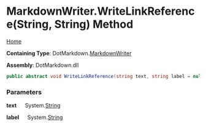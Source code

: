 # MarkdownWriter\.WriteLinkReference\(String, String\) Method

[Home](../../../README.md)

**Containing Type**: DotMarkdown\.[MarkdownWriter](../README.md)

**Assembly**: DotMarkdown\.dll

```csharp
public abstract void WriteLinkReference(string text, string label = null)
```

### Parameters

**text** &emsp; System\.[String](https://docs.microsoft.com/en-us/dotnet/api/system.string)

**label** &emsp; System\.[String](https://docs.microsoft.com/en-us/dotnet/api/system.string)